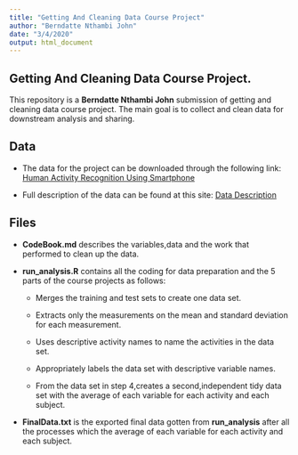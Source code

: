```yaml
---
title: "Getting And Cleaning Data Course Project"
author: "Berndatte Nthambi John"
date: "3/4/2020"
output: html_document
---
```



## Getting And Cleaning Data Course Project.

This repository is a **Berndatte Nthambi John** submission of getting and cleaning data course project.
The main goal is to collect and clean data for downstream analysis and sharing.

## Data

 - The data for the project can be downloaded through the following link: 
[Human Activity Recognition Using Smartphone](https://d396qusza40orc.cloudfront.net/getdata%2Fprojectfiles%2FUCI%20HAR%20Dataset.zip)

 - Full description of the data can be found at this site:
 [Data Description](http://archive.ics.uci.edu/ml/datasets/Human+Activity+Recognition+Using+Smartphones)

## Files

  - **CodeBook.md** describes the variables,data and the work that performed to clean up the data.
  
  - **run_analysis.R** contains all the coding for data preparation and the 5 parts of the course projects as follows:
  
    - Merges the training and test sets to create one data set.
    
    - Extracts only the measurements on the mean and standard deviation for each measurement.
    
    - Uses descriptive activity names to name the activities in the data set.
    
    - Appropriately labels the data set with descriptive variable names.
    
    - From the data set in step 4,creates a second,independent tidy data set with the average of each variable for each activity and each subject.
    

 - **FinalData.txt** is the exported final data gotten from **run_analysis** after all the processes which the average of each variable for each activity and each subject. 
 